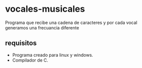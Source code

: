 # vocales-musicales

Programa que recibe una cadena de caracteres y por cada vocal generamos una frecuancia diferente

## requisitos

-   Programa creado para linux y windows.
-   Compilador de C.
